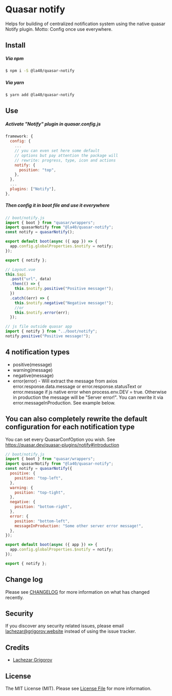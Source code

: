 # Quasar notify

Helps for building of centralized notification system using the native quasar Notify plugin. Motto: Config once use everywhere.

## Install

##### Via npm

```bash
$ npm i -S @la40/quasar-notify
```

##### Via yarn

```bash
$ yarn add @la40/quasar-notify
```

## Use

##### Activate "Notify" plugin in quasar.config.js

```javascript
framework: {
  config: {
    ...
    // you can even set here some default
    // options but pay attention the package will
    // rewrite: progress, type, icon and actions
    notify: {
      position: "top",
    },
  },
  ...
  plugins: ["Notify"],
},
```

##### Then config it in boot file and use it everywhere

```javascript
// boot/notify.js
import { boot } from "quasar/wrappers";
import quasarNotify from "@la40/quasar-notify";
const notify = quasarNotify();

export default boot(async ({ app }) => {
  app.config.globalProperties.$notify = notify;
});

export { notify };

// Layout.vue
this.$api
  .post("url", data)
  .then(() => {
    this.$notify.positive("Positive message!");
  })
  .catch((err) => {
    this.$notify.negative("Negative message!");
    //or
    this.$notify.error(err);
  });

// js file outside quasar app
import { notify } from "../boot/notify";
notify.positive("Positive message!");
```

## 4 notification types

- positive(message)
- warning(message)
- negative(message)
- error(error) - Will extract the message from axios error.response.data.message or error.response.statusText or error.message if js native error when process.env.DEV = true. Otherwise in production the message will be "Server error!". You can rewrite it via error.messageInProduction. See example below.

## You can also completely rewrite the default configuration for each notification type

You can set every QuasarConfOption you wish. See https://quasar.dev/quasar-plugins/notify#introduction

```javascript
// boot/notify.js
import { boot } from "quasar/wrappers";
import quasarNotify from "@la40/quasar-notify";
const notify = quasarNotify({
  positive: {
    position: "top-left",
  },
  warning: {
    position: "top-tight",
  },
  negative: {
    position: "bottom-right",
  },
  error: {
    position: "bottom-left",
    messageInProduction: "Some other server error message!",
  },
});

export default boot(async ({ app }) => {
  app.config.globalProperties.$notify = notify;
});

export { notify };
```

## Change log

Please see [CHANGELOG](CHANGELOG.md) for more information on what has changed recently.

## Security

If you discover any security related issues, please email lachezar@grigorov.website instead of using the issue tracker.

## Credits

- [Lachezar Grigorov](http://grigorov.website)

## License

The MIT License (MIT). Please see [License File](LICENSE.md) for more information.
